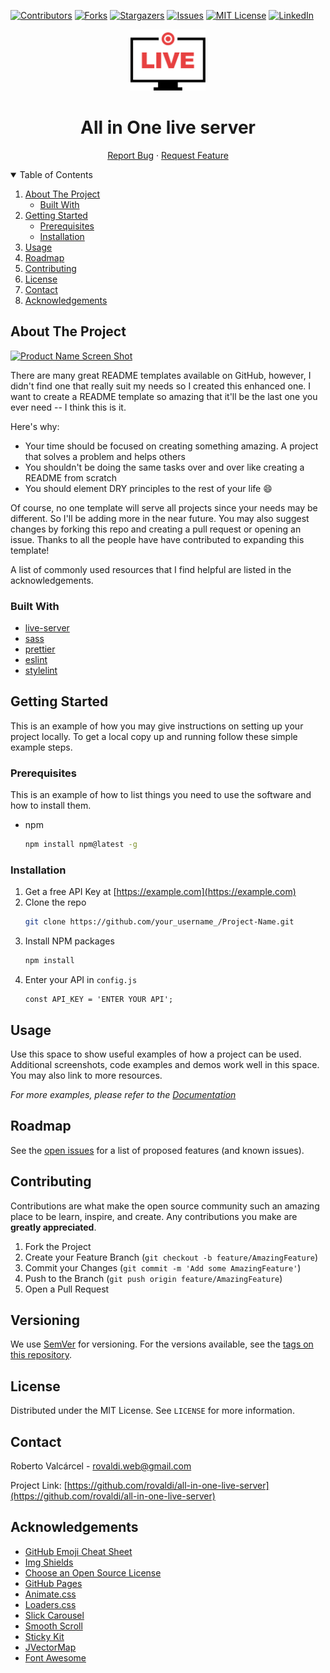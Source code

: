 <!-- PROJECT SHIELDS -->
<!--
*** I'm using markdown "reference style" links for readability.
*** Reference links are enclosed in brackets [ ] instead of parentheses ( ).
*** See the bottom of this document for the declaration of the reference variables
*** for contributors-url, forks-url, etc. This is an optional, concise syntax you may use.
*** https://www.markdownguide.org/basic-syntax/#reference-style-links
-->
[![Contributors][contributors-shield]][contributors-url]
[![Forks][forks-shield]][forks-url]
[![Stargazers][stars-shield]][stars-url]
[![Issues][issues-shield]][issues-url]
[![MIT License][license-shield]][license-url]
[![LinkedIn][linkedin-shield]][linkedin-url]

<p align="center">
    <a align="center" href="https://github.com/rovaldi/all-in-one-live-server">
      <img src="all-in-one-live-server.svg" alt="All in One live server" width="120">
    </a>
    <h1 align="center">All in One live server</h1>
</p>

<p align="center">
    <a href="https://github.com/rovadi/all-in-one-live-server/issues">Report Bug</a>
    ·
    <a href="https://github.com/rovadi/all-in-one-live-server/issues">Request Feature</a>
</p>



<!-- TABLE OF CONTENTS -->
<details open="open">
  <summary>Table of Contents</summary>
  <ol>
    <li>
      <a href="#about-the-project">About The Project</a>
      <ul>
        <li><a href="#built-with">Built With</a></li>
      </ul>
    </li>
    <li>
      <a href="#getting-started">Getting Started</a>
      <ul>
        <li><a href="#prerequisites">Prerequisites</a></li>
        <li><a href="#installation">Installation</a></li>
      </ul>
    </li>
    <li><a href="#usage">Usage</a></li>
    <li><a href="#roadmap">Roadmap</a></li>
    <li><a href="#contributing">Contributing</a></li>
    <li><a href="#license">License</a></li>
    <li><a href="#contact">Contact</a></li>
    <li><a href="#acknowledgements">Acknowledgements</a></li>
  </ol>
</details>



<!-- ABOUT THE PROJECT -->
## About The Project

[![Product Name Screen Shot][product-screenshot]](https://example.com)

There are many great README templates available on GitHub, however, I didn't find one that really suit my needs so I created this enhanced one. I want to create a README template so amazing that it'll be the last one you ever need -- I think this is it.

Here's why:
* Your time should be focused on creating something amazing. A project that solves a problem and helps others
* You shouldn't be doing the same tasks over and over like creating a README from scratch
* You should element DRY principles to the rest of your life :smile:

Of course, no one template will serve all projects since your needs may be different. So I'll be adding more in the near future. You may also suggest changes by forking this repo and creating a pull request or opening an issue. Thanks to all the people have have contributed to expanding this template!

A list of commonly used resources that I find helpful are listed in the acknowledgements.

### Built With

* [live-server](https://github.com/tapio/live-server)
* [sass](https://sass-lang.com/)
* [prettier](https://prettier.io/)
* [eslint](https://eslint.org)
* [stylelint](https://stylelint.io/)



<!-- GETTING STARTED -->
## Getting Started

This is an example of how you may give instructions on setting up your project locally.
To get a local copy up and running follow these simple example steps.

### Prerequisites

This is an example of how to list things you need to use the software and how to install them.
* npm
  ```sh
  npm install npm@latest -g
  ```

### Installation

1. Get a free API Key at [https://example.com](https://example.com)
2. Clone the repo
   ```sh
   git clone https://github.com/your_username_/Project-Name.git
   ```
3. Install NPM packages
   ```sh
   npm install
   ```
4. Enter your API in `config.js`
   ```JS
   const API_KEY = 'ENTER YOUR API';
   ```



<!-- USAGE EXAMPLES -->
## Usage

Use this space to show useful examples of how a project can be used. Additional screenshots, code examples and demos work well in this space. You may also link to more resources.

_For more examples, please refer to the [Documentation](https://example.com)_



<!-- ROADMAP -->
## Roadmap

See the [open issues](https://github.com/rovaldi/all-in-one-live-server/issues) for a list of proposed features (and known issues).



<!-- CONTRIBUTING -->
## Contributing

Contributions are what make the open source community such an amazing place to be learn, inspire, and create. Any contributions you make are **greatly appreciated**.

1. Fork the Project
2. Create your Feature Branch (`git checkout -b feature/AmazingFeature`)
3. Commit your Changes (`git commit -m 'Add some AmazingFeature'`)
4. Push to the Branch (`git push origin feature/AmazingFeature`)
5. Open a Pull Request

## Versioning

We use [SemVer](http://semver.org/) for versioning. For the versions available, see the [tags on this repository](https://github.com/rovaldi/all-in-one-live-server/tags). 

<!-- LICENSE -->
## License

Distributed under the MIT License. See `LICENSE` for more information.



<!-- CONTACT -->
## Contact

Roberto Valcárcel - rovaldi.web@gmail.com

Project Link: [https://github.com/rovaldi/all-in-one-live-server](https://github.com/rovaldi/all-in-one-live-server)



<!-- ACKNOWLEDGEMENTS -->
## Acknowledgements
* [GitHub Emoji Cheat Sheet](https://www.webpagefx.com/tools/emoji-cheat-sheet)
* [Img Shields](https://shields.io)
* [Choose an Open Source License](https://choosealicense.com)
* [GitHub Pages](https://pages.github.com)
* [Animate.css](https://daneden.github.io/animate.css)
* [Loaders.css](https://connoratherton.com/loaders)
* [Slick Carousel](https://kenwheeler.github.io/slick)
* [Smooth Scroll](https://github.com/cferdinandi/smooth-scroll)
* [Sticky Kit](http://leafo.net/sticky-kit)
* [JVectorMap](http://jvectormap.com)
* [Font Awesome](https://fontawesome.com)





<!-- MARKDOWN LINKS & IMAGES -->
<!-- https://www.markdownguide.org/basic-syntax/#reference-style-links -->
[contributors-shield]: https://img.shields.io/github/contributors/rovaldi/all-in-one-live-server.svg?style=for-the-badge
[contributors-url]: https://github.com/rovaldi/all-in-one-live-server/graphs/contributors
[forks-shield]: https://img.shields.io/github/forks/rovaldi/all-in-one-live-server.svg?style=for-the-badge
[forks-url]: https://github.com/rovaldi/all-in-one-live-server/network/members
[stars-shield]: https://img.shields.io/github/stars/rovaldi/all-in-one-live-server.svg?style=for-the-badge
[stars-url]: https://github.com/rovaldi/all-in-one-live-server/stargazers
[issues-shield]: https://img.shields.io/github/issues/rovaldi/all-in-one-live-server.svg?style=for-the-badge
[issues-url]: https://github.com/rovaldi/all-in-one-live-server/issues
[license-shield]: https://img.shields.io/github/license/rovaldi/all-in-one-live-server.svg?style=for-the-badge
[license-url]: https://github.com/rovaldi/all-in-one-live-server/blob/master/LICENSE.txt
[linkedin-shield]: https://img.shields.io/badge/-LinkedIn-black.svg?style=for-the-badge&logo=linkedin&colorB=555
[linkedin-url]: https://www.linkedin.com/in/valcarcel-frontend-guy/
[product-screenshot]: images/screenshot.png

